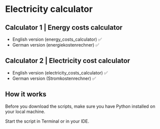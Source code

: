 # Electricity calculator

## Calculator 1 | Energy costs calculator
- English version (energy_costs_calculator) ✅
- German version (energiekostenrechner) ✅

## Calculator 2 | Electricity cost calculator
- English version (electricity_costs_calculator) ✅
- German version (Stromkostenrechner) ✅

## How it works
Before you download the scripts, make sure you have Python installed on your local machine.

Start the script in Terminal or in your IDE.

